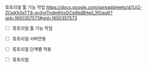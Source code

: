 튜토리얼 툴 기능 작업
https://docs.google.com/spreadsheets/d/1Jj2-ZCeA1r0sTT8-qvXyITndmKhzDCe9lsIBHe0_1f0/edit?gid=1650357573#gid=1650357573



- [ ] 튜토리얼 툴 기능 작업
- [ ] 튜토리얼 서버연동
- [ ] 튜토리얼 단계별 적용
- [ ] 튜토리얼 





